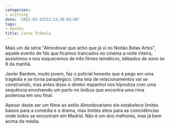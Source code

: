 ```yaml
---
categories:
- writting
date: '2022-03-13T23:33:36-03:00'
tags:
- movies
title: Carne Trêmula
---
```


Mais um da série "Almodovar que acho que já vi no Noitão Belas Artes", aquele evento de fds que ficamos trancados no cinema a noite inteira, assistimos e nos esquecemos de três filmes temáticos, bêbados de sono às 6 da manhã.

Javier Bardem, muito jovem, faz o policial honesto que é pego em uma tragédia e se torna paraplégico. Uma teia de relacionamentos vai se construindo, mas antes disso o diretor espanhol nos hipnotiza com uma sequência envolvendo um parto no ônibus que encontra uma rima poderosa em seu final.

Apesar deste ser um filme ao estilo Almodovariano ele estabelece limites baixos para a comédia e o drama, mas limites altos para as coincidências onde todos se encontram em Madrid. Não é um dos melhores, mas já bem acima da média.